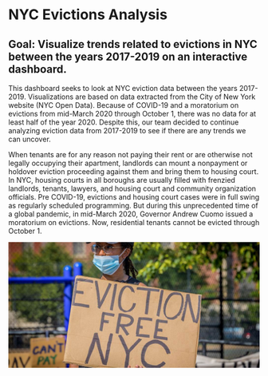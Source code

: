# NYC Evictions Analysis 
## Goal: Visualize trends related to evictions in NYC between the years 2017-2019 on an interactive dashboard.

This dashboard seeks to look at NYC eviction data between the years 2017-2019. Visualizations are based on data extracted from the City of New York website (NYC Open Data). Because of COVID-19 and a moratorium on evictions from mid-March 2020 through October 1, there was no data for at least half of the year 2020. Despite this, our team decided to continue analyzing eviction data from 2017-2019 to see if there are any trends we can uncover. 
 
When tenants are for any reason not paying their rent or are otherwise not legally occupying their apartment, landlords can mount a nonpayment or holdover eviction proceeding against them and bring them to housing court. In NYC, housing courts in all boroughs are usually filled with frenzied landlords, tenants, lawyers, and housing court and community organization officials. Pre COVID-19, evictions and housing court cases were in full swing as regularly scheduled programming. But during this unprecedented time of a global pandemic, in mid-March 2020, Governor Andrew Cuomo issued a moratorium on evictions. Now, residential tenants cannot be evicted through October 1. 


![Alt text](static/images/Homepage-Banner-Three.jpg?raw=true "Image to view")




